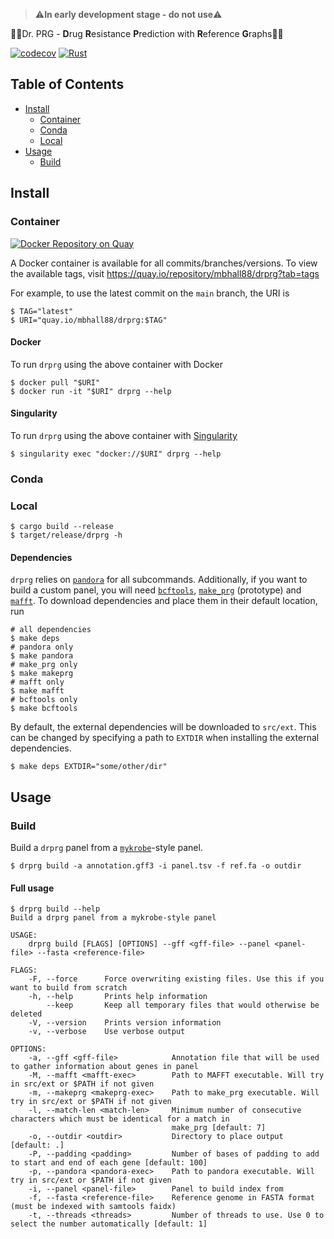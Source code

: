 > ⚠️**In early development stage - do not use**⚠️

👩‍⚕Dr. PRG - **D**rug **R**esistance **P**rediction with **R**eference **G**raphs️👨‍⚕️

[![codecov](https://codecov.io/gh/mbhall88/drprg/branch/main/graph/badge.svg?token=2WAA6MZRKK)](https://codecov.io/gh/mbhall88/drprg)
[![Rust](https://github.com/mbhall88/drprg/actions/workflows/rust.yml/badge.svg?branch=main)](https://github.com/mbhall88/drprg/actions/workflows/rust.yml)


[TOC]:#

## Table of Contents
- [Install](#install)
  - [Container](#container)
  - [Conda](#conda)
  - [Local](#local)
- [Usage](#usage)
  - [Build](#build)


## Install

### Container

[![Docker Repository on Quay](https://quay.io/repository/mbhall88/drprg/status "Docker Repository on Quay")](https://quay.io/repository/mbhall88/drprg)

A Docker container is available for all commits/branches/versions. To view the available
tags, visit <https://quay.io/repository/mbhall88/drprg?tab=tags>

For example, to use the latest commit on the `main` branch, the URI is

```
$ TAG="latest"
$ URI="quay.io/mbhall88/drprg:$TAG"
```

#### Docker

To run `drprg` using the above container with Docker

```
$ docker pull "$URI"
$ docker run -it "$URI" drprg --help
```

#### Singularity

To run `drprg` using the above container with [Singularity]

```
$ singularity exec "docker://$URI" drprg --help
```

### Conda

<!--todo-->

### Local

```
$ cargo build --release
$ target/release/drprg -h
```

#### Dependencies

`drprg` relies on [`pandora`][pandora] for all subcommands. Additionally, if you want to
build a custom panel, you will need [`bcftools`][bcftools], [`make_prg`][makeprg]
(prototype) and [`mafft`][mafft]. To download dependencies and place them in their
default location, run

```shell script
# all dependencies
$ make deps
# pandora only
$ make pandora
# make_prg only
$ make makeprg
# mafft only
$ make mafft
# bcftools only
$ make bcftools
```

By default, the external dependencies will be downloaded to `src/ext`. This can be
changed by specifying a path to `EXTDIR` when installing the external dependencies.

```shell script
$ make deps EXTDIR="some/other/dir"
```

## Usage

### Build

Build a `drprg` panel from a [`mykrobe`][mykrobe]-style panel.

```
$ drprg build -a annotation.gff3 -i panel.tsv -f ref.fa -o outdir
```

<!--todo: document the input and output files for build-->

#### Full usage

```
$ drprg build --help
Build a drprg panel from a mykrobe-style panel

USAGE:
    drprg build [FLAGS] [OPTIONS] --gff <gff-file> --panel <panel-file> --fasta <reference-file>

FLAGS:
    -F, --force      Force overwriting existing files. Use this if you want to build from scratch
    -h, --help       Prints help information
        --keep       Keep all temporary files that would otherwise be deleted
    -V, --version    Prints version information
    -v, --verbose    Use verbose output

OPTIONS:
    -a, --gff <gff-file>            Annotation file that will be used to gather information about genes in panel
    -M, --mafft <mafft-exec>        Path to MAFFT executable. Will try in src/ext or $PATH if not given
    -m, --makeprg <makeprg-exec>    Path to make_prg executable. Will try in src/ext or $PATH if not given
    -l, --match-len <match-len>     Minimum number of consecutive characters which must be identical for a match in
                                    make_prg [default: 7]
    -o, --outdir <outdir>           Directory to place output [default: .]
    -P, --padding <padding>         Number of bases of padding to add to start and end of each gene [default: 100]
    -p, --pandora <pandora-exec>    Path to pandora executable. Will try in src/ext or $PATH if not given
    -i, --panel <panel-file>        Panel to build index from
    -f, --fasta <reference-file>    Reference genome in FASTA format (must be indexed with samtools faidx)
    -t, --threads <threads>         Number of threads to use. Use 0 to select the number automatically [default: 1]
```

[pandora]: https://github.com/rmcolq/pandora
[mafft]: https://mafft.cbrc.jp/alignment/software/
[makeprg]: https://github.com/leoisl/make_prg/releases/tag/v0.2.0_prototype
[mykrobe]: https://github.com/Mykrobe-tools/mykrobe
[Singularity]: https://sylabs.io/
[bcftools]: https://samtools.github.io/bcftools/bcftools.html